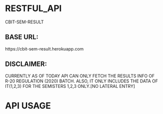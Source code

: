 # RESTFUL_API

CBIT-SEM-RESULT

<h2>BASE URL:</h2>https://cbit-sem-result.herokuapp.com

<h2>DISCLAIMER:</h2>
CURRENTLY AS OF TODAY API CAN ONLY FETCH THE RESULTS INFO OF R-20 REGULATION (2020) BATCH. ALSO, IT ONLY INCLUDES THE DATA OF IT(1,2,3) FOR THE SEMISTERS 1,2,3 ONLY.[NO LATERAL ENTRY]


<h1>API USAGE</h1>

